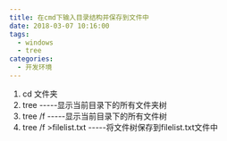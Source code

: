 ```yaml
---
title: 在cmd下输入目录结构并保存到文件中
date: 2018-03-07 10:16:00
tags:
  - windows
  - tree
categories:
  - 开发环境
---
```

1. cd 文件夹
2. tree                     -----显示当前目录下的所有文件夹树
3. tree /f                  -----显示当前目录下的所有文件树
4. tree /f >filelist.txt    -----将文件树保存到filelist.txt文件中
